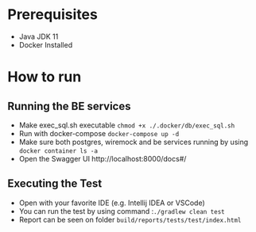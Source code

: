 # Prerequisites
- Java JDK 11
- Docker Installed

# How to run

## Running the BE services
- Make exec_sql.sh executable `chmod +x ./.docker/db/exec_sql.sh`
- Run with docker-compose `docker-compose up -d`
- Make sure both postgres, wiremock and be services running by using `docker container ls -a`
- Open the Swagger UI http://localhost:8000/docs#/

## Executing the Test
- Open with your favorite IDE (e.g. Intellij IDEA or VSCode)
- You can run the test by using command :`./gradlew clean test`
- Report can be seen on folder `build/reports/tests/test/index.html`